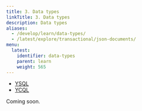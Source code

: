 ```yaml
---
title: 3. Data types
linkTitle: 3. Data types
description: Data types
aliases:
  - /develop/learn/data-types/
  - /latest/explore/transactional/json-documents/
menu:
  latest:
    identifier: data-types
    parent: learn
    weight: 565
---
```


<ul class="nav nav-tabs-alt nav-tabs-yb">

  <li >
    <a href="/latest/develop/learn/batch-operations" class="nav-link active">
      <i class="icon-postgres" aria-hidden="true"></i>
      YSQL
    </a>
  </li>

  <li >
    <a href="/latest/develop/learn/batch-operations-ycql" class="nav-link">
      <i class="icon-cassandra" aria-hidden="true"></i>
      YCQL
    </a>
  </li>

</ul>

Coming soon.
